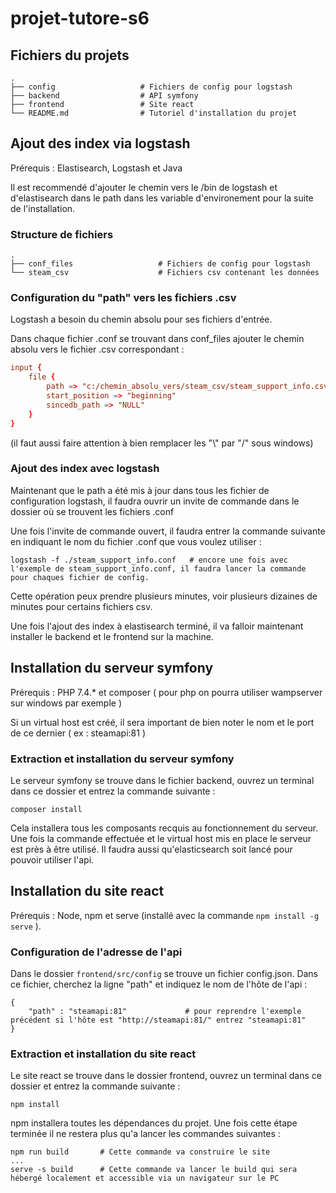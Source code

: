 # projet-tutore-s6

## Fichiers du projets

    .
    ├── config                   # Fichiers de config pour logstash
    ├── backend                  # API symfony
    ├── frontend                 # Site react
    └── README.md                # Tutoriel d'installation du projet


## Ajout des index via logstash

Prérequis : Elastisearch, Logstash et Java

Il est recommendé d'ajouter le chemin vers le /bin de logstash et d'elastisearch dans le path dans les variable d'environement pour la suite de l'installation.


### Structure de fichiers

    .
    ├── conf_files                   # Fichiers de config pour logstash
    └── steam_csv                    # Fichiers csv contenant les données


### Configuration du "path" vers les fichiers .csv

Logstash a besoin du chemin absolu pour ses fichiers d'entrée.

Dans chaque fichier .conf se trouvant dans conf_files ajouter le chemin absolu vers le fichier .csv correspondant :

```conf
input {
    file {
        path => "c:/chemin_absolu_vers/steam_csv/steam_support_info.csv" # exemple ici on pointe vers le fichier steam_support_info.csv
        start_position => "beginning"
        sincedb_path => "NULL"
    }
}
```

(il faut aussi faire attention à bien remplacer les "\\" par "/" sous windows)


### Ajout des index avec logstash

Maintenant que le path a été mis à jour dans tous les fichier de configuration logstash, il faudra ouvrir un invite de commande dans le dossier où se trouvent les fichiers .conf

Une fois l'invite de commande ouvert, il faudra entrer la commande suivante en indiquant le nom du fichier .conf que vous voulez utiliser :
```
logstash -f ./steam_support_info.conf   # encore une fois avec l'exemple de steam_support_info.conf, il faudra lancer la commande pour chaques fichier de config.
```

Cette opération peux prendre plusieurs minutes, voir plusieurs dizaines de minutes pour certains fichiers csv.

Une fois l'ajout des index à elastisearch terminé, il va falloir maintenant installer le backend et le frontend sur la machine.



## Installation du serveur symfony

Prérequis : PHP 7.4.* et composer ( pour php on pourra utiliser wampserver sur windows par exemple )

Si un virtual host est créé, il sera important de bien noter le nom et le port de ce dernier ( ex : steamapi:81 )

### Extraction et installation du serveur symfony

Le serveur symfony se trouve dans le fichier backend, ouvrez un terminal dans ce dossier et entrez la commande suivante :
```
composer install
```

Cela installera tous les composants recquis au fonctionnement du serveur.
Une fois la commande effectuée et le virtual host mis en place le serveur est près à être utilisé.
Il faudra aussi qu'elasticsearch soit lancé pour pouvoir utiliser l'api.


## Installation du site react

Prérequis : Node, npm et serve (installé avec la commande ```npm install -g serve``` ).

### Configuration de l'adresse de l'api

Dans le dossier ```frontend/src/config``` se trouve un fichier config.json.
Dans ce fichier, cherchez la ligne "path" et indiquez le nom de l'hôte de l'api :

```
{
    "path" : "steamapi:81"             # pour reprendre l'exemple précédent si l'hôte est "http://steamapi:81/" entrez "steamapi:81"
}
``` 


### Extraction et installation du site react

Le site react se trouve dans le dossier frontend, ouvrez un terminal dans ce dossier et entrez la commande suivante :
```
npm install
```

npm installera toutes les dépendances du projet.
Une fois cette étape terminée il ne restera plus qu'a lancer les commandes suivantes :
```
npm run build       # Cette commande va construire le site
...
serve -s build      # Cette commande va lancer le build qui sera hébergé localement et accessible via un navigateur sur le PC
```
